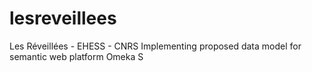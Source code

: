 # lesreveillees
Les Réveillées - EHESS - CNRS
Implementing proposed data model for semantic web platform Omeka S
